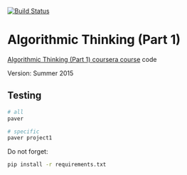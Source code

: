[![Build Status](https://travis-ci.org/lancelote/alg_think_1.svg)](https://travis-ci.org/lancelote/alg_think_1)

# Algorithmic Thinking (Part 1)

[Algorithmic Thinking (Part 1) coursera course](https://www.coursera.org/course/algorithmicthink1) code

Version: Summer 2015

## Testing

```bash
# all
paver

# specific
paver project1
```

Do not forget:
```bash
pip install -r requirements.txt
```